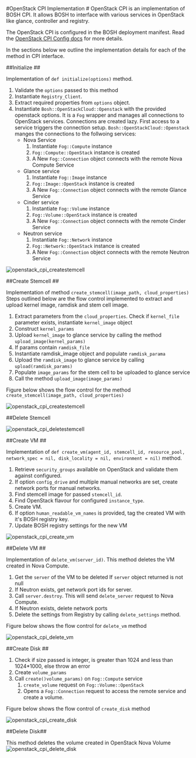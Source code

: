 #OpenStack CPI Implementation #
OpenStack CPI is an implementation of BOSH CPI. It allows BOSH to interface with various services in OpenStack like glance, controller and registry. 

The OpenStack CPI is configured in the BOSH deployment manifest. Read the [OpenStack CPI Config docs](bosh_openstack_cpi/cpi_config.md) for more details.

In the sections below we outline the implementation details for each of the method in CPI interface.

##Initialize ##

Implementation of `def initialize(options)` method. 

1. Validate the `options` passed to this method
2. Instantiate `Registry_Client`.
3. Extract required properties from `options` object.
4. Instantiate `Bosh::OpenStackCloud::Openstack` with the provided openstack options. It is a `Fog` wrapper and manages all connections to OpenStack services. Connections are created lazy. First access to a service triggers the connection setup. `Bosh::OpenStackCloud::Openstack` manges the connections to the follwoing services:   
	+ Nova Service
		1. Instantiate `Fog::Compute` instance
		2. `Fog::Compute::OpenStack` instance is created
		3. A New `Fog::Connection` object connects with the remote Nova Compute Service
	+ Glance service
		1.  Instantiate `Fog::Image` instance
 		2.  `Fog::Image::OpenStack` instance is created
		3.  A New `Fog::Connection` object connects with the remote Glance Service
	+ Cinder service
		1.  Instantiate `Fog::Volume` instance
 		2.  `Fog::Volume::OpenStack` instance is created
		3.  A New `Fog::Connection` object connects with the remote Cinder Service
	+ Neutron service
		1.  Instantiate `Fog::Network` instance
 		2.  `Fog::Network::OpenStack` instance is created
		3.  A New `Fog::Connection` object connects with the remote Neutron Service  

![openstack_cpi_createstemcell](images/openstack_cpi_initialize.png)	


##Create Stemcell ##

Implementation of method `create_stemcell(image_path, cloud_properties)`
Steps outlined below are the flow control implemented to extract and upload kernel image, ramdisk and stem cell image.

1. Extract parameters from the `cloud_properties`. Check if `kernel_file` parameter exists, instantiate `kernel_image` object
2. Construct `kernel_params`
3. Upload `kernel_image` to glance service by calling the method `upload_image(kernel_params)`
4. If params contain `ramdisk_file` 
5. Instantiate ramdisk_image object and populate `ramdisk_parama`
6. Upload the `ramdisk_image` to glance service by calling `upload(ramdisk_params)`
7. Populate `image_params` for the stem cell to be uploaded to glance service
8. Call the method `upload_image(image_params)` 

Figure below shows the flow control for the method `create_stemcell(image_path, cloud_properties)`

![openstack_cpi_createstemcell](images/openstack_cpi_createstemcell.png)

##Delete Stemcell

![openstack_cpi_deletestemcell](images/openstack_cpi_deletestemcell.png)

##Create VM ##

Implementation of
`def create_vm(agent_id, stemcell_id, resource_pool, network_spec = nil, disk_locality = nil, environment = nil)` method.

1. Retrieve `security_groups` available on OpenStack and validate them against configured.
2. If option `config_drive`  and multiple manual networks are set, create network ports for manual networks.
3. Find stemcell image for passed `stemcell_id`.
4. Find OpenStack flavour for configured `instance_type`.
5. Create VM.
6. If option `human_readable_vm_names` is provided, tag the created VM with it's BOSH registry key.
7. Update BOSH registry settings for the new VM

![openstack_cpi_create_vm](images/openstack_cpi_create_vm.png)

##Delete VM ##

Implementation of `delete_vm(server_id)`. This method deletes the VM created in Nova Compute.

1. Get the `server` of the VM to be deleted
If `server` object returned is not null
2. If Neutron exists, get network port ids for server.
3. Call `server.destroy`. This will send `delete_server` request to Nova Compute.
4. If Neutron exists, delete network ports
5. Delete the settings from Registry by calling `delete_settings` method.

Figure below shows the flow control for `delete_vm` method

![openstack_cpi_delete_vm](images/openstack_cpi_delete_vm.png)

##Create Disk ##

1. Check if size passed is integer, is greater than 1024 and less than 1024*1000, else throw an error
2. Create `volume_params`
3. Call `create()volume_params)` on `Fog::Compute` service
     1. `create_volume` request on `Fog::Volume::OpenStack` 
     2. Opens a `Fog::Connection` request to access the remote service and create a volume.

Figure below shows the flow control of `create_disk` method

![openstack_cpi_create_disk](images/openstack_cpi_create_disk.png)

##Delete Disk##

This method deletes the volume created in OpenStack Nova Volume 
![openstack_cpi_delete_disk](images/openstack_cpi_delete_disk.png)
